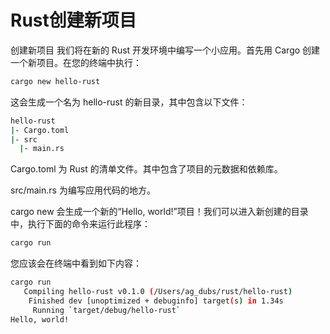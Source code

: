 # Rust创建新项目

创建新项目
我们将在新的 Rust 开发环境中编写一个小应用。首先用 Cargo 创建一个新项目。在您的终端中执行：

```bash
cargo new hello-rust
```

这会生成一个名为 hello-rust 的新目录，其中包含以下文件：

```bash
hello-rust
|- Cargo.toml
|- src
  |- main.rs
```

Cargo.toml 为 Rust 的清单文件。其中包含了项目的元数据和依赖库。

src/main.rs 为编写应用代码的地方。

cargo new 会生成一个新的“Hello, world!”项目！我们可以进入新创建的目录中，执行下面的命令来运行此程序：

```bash
cargo run
```

您应该会在终端中看到如下内容：

```bash
cargo run
   Compiling hello-rust v0.1.0 (/Users/ag_dubs/rust/hello-rust)
    Finished dev [unoptimized + debuginfo] target(s) in 1.34s
     Running `target/debug/hello-rust`
Hello, world!
```


